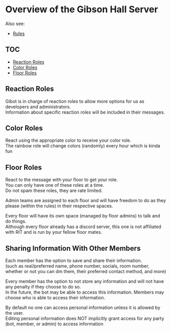 # Overview of the Gibson Hall Server
Also see:
- [Rules](#rules.md)

## TOC
- [Reaction Roles](#reaction-roles)
- [Color Roles](#color-roles)
- [Floor Roles](#floor-roles)

## Reaction Roles
Gibot is in charge of reaction roles to allow more options for us as developers and administrators.  
Information about specific reaction roles will be included in their messages.  

## Color Roles
React using the appropriate color to receive your color role.  
The rainbow role will change colors (randomly) every hour which is kinda fun

## Floor Roles
React to the message with your floor to get your role.  
You can only have one of these roles at a time.  
Do not spam these roles, they are rate limited.  

Admin teams are assigned to each floor and will have freedom to do as they please (within the rules) in their respective spaces.  

Every floor will have its own space (managed by floor admins) to talk and do things.  
Although every floor already has a discord server, this one is not affiliated with RIT and is run by your fellow floor mates.  

## Sharing Information With Other Members
Each member has the option to save and share their information.  
(such as real/preferred name, phone number, socials, room number, whether or not you can dm them, their preferred contact method, and more)  

Every member has the option to not store any information and will not have any penalty if they choose to do so.  
In the future, the bot may be able to access this information. Members may choose who is able to access their information.  

By default no one can access personal information unless it is allowed by the user.  
Editing personal information does NOT implicitly grant access for any party (bot, member, or admin) to access information

